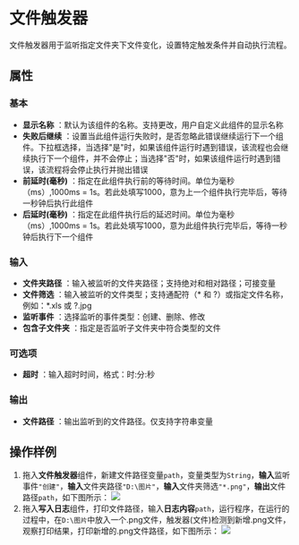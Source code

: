 # 文件触发器

文件触发器用于监听指定文件夹下文件变化，设置特定触发条件并自动执行流程。

## 属性

### 基本

- **显示名称** ：默认为该组件的名称。支持更改，用户自定义此组件的显示名称
- **失败后继续** ：设置当此组件运行失败时，是否忽略此错误继续运行下一个组件。下拉框选择，当选择"是"时，如果该组件运行时遇到错误，该流程也会继续执行下一个组件，并不会停止；当选择"否"时，如果该组件运行时遇到错误，该流程将会停止执行并抛出错误
- **前延时(毫秒)** ：指定在此组件执行前的等待时间。单位为毫秒（ms）,1000ms = 1s。若此处填写1000，意为上一个组件执行完毕后，等待一秒钟后执行此组件
- **后延时(毫秒)** ：指定在此组件执行后的延迟时间。单位为毫秒（ms）,1000ms = 1s。若此处填写1000，意为此组件执行完毕后，等待一秒钟后执行下一个组件


### 输入

- **文件夹路径** ：输入被监听的文件夹路径；支持绝对和相对路径；可接变量
- **文件筛选** ：输入被监听的文件类型；支持通配符（* 和 ?）或指定文件名称，例如：*.xls 或 ?.jpg
- **监听事件** ：选择监听的事件类型：创建、删除、修改
- **包含子文件夹** ：指定是否监听子文件夹中符合类型的文件

### 可选项

- **超时** ：输入超时时间，格式：时:分:秒

### 输出

- **文件路径** ：输出监听到的文件路径。仅支持字符串变量

## 操作样例
1. 拖入**文件触发器**组件，新建文件路径变量`path`，变量类型为`String`，**输入**监听事件`"创建"`，**输入**文件夹路径`"D:\图片"`，**输入**文件夹筛选`"*.png"`，**输出**文件路径`path`，如下图所示：
   ![](https://docimages.blob.core.chinacloudapi.cn/images/Activities/FileTrigger1.png)
2. 拖入**写入日志**组件，打印文件路径，输入**日志内容**`path`，运行程序，在运行的过程中，在`D:\图片`中放入一个.png文件，触发器(文件)检测到新增.png文件，观察打印结果，打印新增的.png文件路径，如下图所示：
   ![](https://docimages.blob.core.chinacloudapi.cn/images/Activities/FileTrigger2.png)
